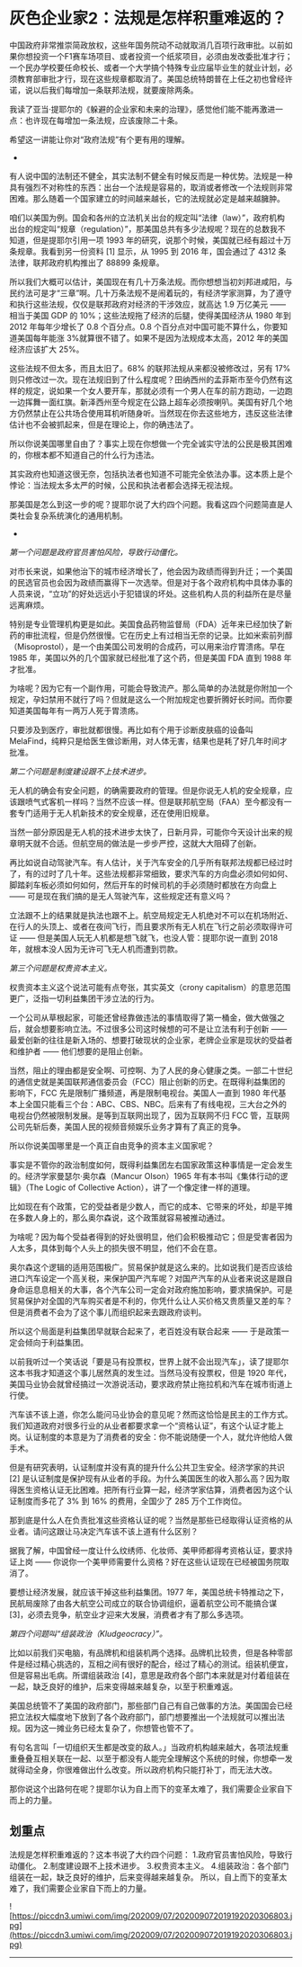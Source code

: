 # 灰色企业家2：法规是怎样积重难返的？

中国政府非常推崇简政放权，这些年国务院动不动就取消几百项行政审批。以前如果你想投资一个F1赛车场项目、或者投资一个纸浆项目，必须由发改委批准才行；一个民办学校要任命校长、或者一个大学搞个特殊专业应届毕业生的就业计划，必须教育部审批才行，现在这些规章都取消了。美国总统特朗普在上任之初也曾经许诺，说以后我们每增加一条联邦法规，就要废除两条。

我读了亚当·提耶尔的《躲避的企业家和未来的治理》，感觉他们能不能再激进一点：也许现在每增加一条法规，应该废除二十条。

希望这一讲能让你对“政府法规”有个更有用的理解。

*

有人说中国的法制还不健全，其实法制不健全有时候反而是一种优势。法规是一种具有强烈不对称性的东西：出台一个法规是容易的，取消或者修改一个法规则非常困难。那么随着一个国家建立的时间越来越长，它的法规就必定是越来越臃肿。

咱们以美国为例。国会和各州的立法机关出台的规定叫“法律（law）”，政府机构出台的规定叫“规章（regulation）”，那美国总共有多少法规呢？现在的总数我不知道，但是提耶尔引用一项 1993 年的研究，说那个时候，美国就已经有超过十万条规章。我看到另一份资料 [1] 显示，从 1995 到 2016 年，国会通过了 4312 条法律，联邦政府机构推出了 88899 条规章。

所以我们大概可以估计，美国现在有几十万条法规。而你想想当初刘邦进咸阳，与民约法可是才“三章”啊。几十万条法规不是闹着玩的，有经济学家测算，为了遵守和执行这些法规，仅仅是联邦政府对经济的干涉效应，就高达 1.9 万亿美元 —— 相当于美国 GDP 的 10%；这些法规拖了经济的后腿，使得美国经济从 1980 年到 2012 年每年少增长了 0.8 个百分点。0.8 个百分点对中国可能不算什么，你要知道美国每年能涨 3%就算很不错了。如果不是因为法规成本太高，2012 年的美国经济应该扩大 25%。

这些法规不但太多，而且太旧了。68% 的联邦法规从来都没被修改过，另有 17% 则只修改过一次。现在法规旧到了什么程度呢？田纳西州的孟菲斯市至今仍然有这样的规定，说如果一个女人要开车，那就必须有一个男人在车的前方跑动，一边跑一边挥舞一面红旗。新泽西州至今规定在公路上超车必须按喇叭。美国有好几个地方仍然禁止在公共场合使用耳机听随身听。当然现在你去这些地方，违反这些法律估计也不会被抓起来，但是在理论上，你的确违法了。

所以你说美国哪里自由了？事实上现在你想做一个完全诚实守法的公民是极其困难的，你根本都不知道自己的什么行为违法。

其实政府也知道这很无奈，包括执法者也知道不可能完全依法办事。这本质上是个悖论：当法规太多太严的时候，公民和执法者都会选择无视法规。

那美国是怎么到这一步的呢？提耶尔说了大约四个问题。我看这四个问题简直是人类社会复杂系统演化的通用机制。

*

 *第一个问题是政府官员害怕风险，导致行动僵化。*

对市长来说，如果他治下的城市经济增长了，他会因为政绩而得到升迁；一个美国的民选官员也会因为政绩而赢得下一次选举。但是对于各个政府机构中具体办事的人员来说，“立功”的好处远远小于犯错误的坏处。这些机构人员的利益所在是尽量远离麻烦。

特别是专业管理机构更是如此。美国食品药物监督局（FDA）近年来已经加快了新药的审批流程，但是仍然很慢。它在历史上有过相当无奈的记录。比如米索前列醇（Misoprostol），是一个由美国公司发明的合成药，可以用来治疗胃溃疡。早在 1985 年，美国以外的几个国家就已经批准了这个药，但是美国 FDA 直到 1988 年才批准。

为啥呢？因为它有一个副作用，可能会导致流产。那么简单的办法就是你附加一个规定，孕妇禁用不就行了吗？但就是这么一个附加规定也要折腾好长时间。而你要知道美国每年有一两万人死于胃溃疡。

只要涉及到医疗，审批就都很慢。再比如有个用于诊断皮肤癌的设备叫 MelaFind，纯粹只是给医生做诊断用，对人体无害，结果也是耗了好几年时间才批准。

 *第二个问题是制度建设跟不上技术进步。*

无人机的确会有安全问题，的确需要政府的管理。但是你说无人机的安全规章，应该跟喷气式客机一样吗？当然不应该一样。但是联邦航空局（FAA）至今都没有一套专门适用于无人机新技术的安全规章，还在使用旧规章。

当然一部分原因是无人机的技术进步太快了，日新月异，可能你今天设计出来的规章明天就不合适。但航空局的做法是一步步严控，这就大大阻碍了创新。

再比如说自动驾驶汽车。有人估计，关于汽车安全的几乎所有联邦法规都已经过时了，有的过时了几十年。这些法规都非常细致，要求汽车的方向盘必须如何如何、脚踏刹车板必须如何如何，然后开车的时候司机的手必须随时都放在方向盘上 —— 可是现在我们搞的是无人驾驶汽车，这些规定还有意义吗？

立法跟不上的结果就是执法也跟不上。航空局规定无人机绝对不可以在机场附近、在行人的头顶上、或者在夜间飞行，而且要求所有无人机在飞行之前必须取得许可证 —— 但是美国人玩无人机都是想飞就飞，也没人管：提耶尔说一直到 2018 年，就根本没人因为无许可飞无人机而遭到罚款。

 *第三个问题是权贵资本主义。*

权贵资本主义这个说法可能有点夸张，其实英文（crony capitalism）的意思范围更广，泛指一切利益集团干涉立法的行为。

一个公司从草根起家，可能还曾经靠做违法的事情取得了第一桶金，做大做强之后，就会想要影响立法。不过很多公司这时候想的可不是让立法有利于创新 —— 最爱创新的往往是新入场的、想要打破现状的企业家，老牌企业家是现状的受益者和维护者 —— 他们想要的是阻止创新。

当然，阻止的理由都是安全啊、可控啊、为了人民的身心健康之类。一部二十世纪的通信史就是美国联邦通信委员会（FCC）阻止创新的历史。在既得利益集团的影响下，FCC 先是限制广播频道，再是限制电视台。美国人一直到 1980 年代基本上全国只能看三个台：ABC、CBS、NBC。后来有了有线电视，三大台之外的电视台仍然被限制发展。是等到互联网出现了，因为互联网不归 FCC 管，互联网公司先斩后奏，美国人民的视频音频娱乐业务才算有了真正的竞争。

所以你说美国哪里是一个真正自由竞争的资本主义国家呢？

事实是不管你的政治制度如何，既得利益集团左右国家政策这种事情是一定会发生的。经济学家曼瑟尔·奥尔森（Mancur Olson）1965 年有本书叫《集体行动的逻辑》（The Logic of Collective Action），讲了一个像定律一样的道理。

比如现在有个政策，它的受益者是少数人，而它的成本、它带来的坏处，却是平摊在多数人身上的，那么奥尔森说，这个政策就容易被推动通过。

为啥呢？因为每个受益者得到的好处很明显，他们会积极推动它；但是受害者因为人太多，具体到每个人头上的损失很不明显，他们不会在意。

奥尔森这个逻辑的适用范围极广。贸易保护就是这么来的。比如说我们是否应该给进口汽车设定一个高关税，来保护国产汽车呢？对国产汽车的从业者来说这是跟自身命运息息相关的大事，各个汽车公司一定会对政府施加影响，要求搞保护。可是贸易保护对全国的汽车购买者是不利的，你凭什么让人买价格又贵质量又差的车？但是消费者不会为了这个事儿而组织起来去跟政府谈判。

所以这个局面是利益集团早就联合起来了，老百姓没有联合起来 —— 于是政策一定会倾向于利益集团。

以前我听过一个笑话说「要是马有投票权，世界上就不会出现汽车」，读了提耶尔这本书我才知道这个事儿居然真的发生过。当然马没有投票权，但是 1920 年代，美国马业协会就曾经搞过一次游说活动，要求政府禁止拖拉机和汽车在城市街道上行使。

汽车该不该上道，你怎么能问马业协会的意见呢？然而这恰恰是民主的工作方式。我们知道政府对很多行业的从业者都要求拿一个“资格认证”，有这个认证才能上岗。认证制度的本意是为了消费者的安全：你不能说随便一个人，就允许他给人做手术。

但是有研究表明，认证制度并没有真的提升什么公共卫生安全。经济学家的共识 [2] 是认证制度是保护现有从业者的手段。为什么美国医生的收入那么高？因为取得医生资格认证无比困难。把所有行业算一起，经济学家估算，消费者因为这个认证制度而多花了 3% 到 16% 的费用，全国少了 285 万个工作岗位。

那到底是什么人在负责批准这些资格认证的呢？当然是那些已经取得认证资格的从业者。请问这跟让马决定汽车该不该上道有什么区别？

据我了解，中国曾经一度让什么纹绣师、化妆师、美甲师都得考资格认证，要求持证上岗 —— 你说你一个美甲师需要什么资格？好在这些认证现在已经被国务院取消了。

要想让经济发展，就应该干掉这些利益集团。1977 年，美国总统卡特推动之下，民航局废除了由各大航空公司成立的联合协调组织，逼着航空公司不能搞合谋 [3]，必须去竞争，航空业才迎来大发展，消费者才有了那么多选项。

 *第四个问题叫“组装政治（Kludgeocracy）”。*

比如以前我们买电脑，有品牌机和组装机两个选择。品牌机比较贵，但是各种零部件是经过精心挑选的，互相之间有很好的配合，经过了精心的测试。组装机便宜，但是容易出毛病。所谓组装政治 [4]，意思是政府各个部门本来就是对付着组装在一起，缺乏良好的维护，后来变得越来越复杂，以至于积重难返。

美国总统管不了美国的政府部门，那些部门自己有自己做事的方法。美国国会已经把立法权大幅度地下放到了各个政府部门，部门想要推出一个法规就可以推出法规。因为这一摊业务已经太复杂了，你想管也管不了。

有句名言叫「一切组织天生都是改变的敌人。」当政府机构越来越大，各项法规重重叠叠互相关联在一起、以至于都没有人能完全理解这个系统的时候，你想牵一发就得动全身，你很难做出什么改变。所以政府机构只能打补丁，而无法大改。

那你说这个出路何在呢？提耶尔认为自上而下的变革太难了，我们需要企业家自下而上的力量。

## 划重点

法规是怎样积重难返的？这本书说了大约四个问题：
1.政府官员害怕风险，导致行动僵化。
2.制度建设跟不上技术进步。
3.权贵资本主义。
4.组装政治：各个部门组装在一起，缺乏良好的维护，后来变得越来越复杂。
所以，自上而下的变革太难了，我们需要企业家自下而上的力量。

![https://piccdn3.umiwi.com/img/202009/07/202009072019192020306803.jpg](https://piccdn3.umiwi.com/img/202009/07/202009072019192020306803.jpg)

---
